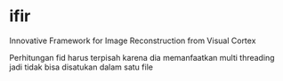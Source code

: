 # ifir
Innovative Framework for Image Reconstruction from Visual Cortex

Perhitungan fid harus terpisah karena dia memanfaatkan multi threading jadi tidak bisa disatukan dalam satu file